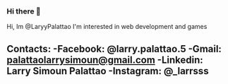 ### Hi there 👋

Hi, Im @LaryyPalattao
I'm interested in web development and games

Contacts: 
-Facebook: @larry.palattao.5
-Gmail: palattaolarrysimoun@gmail.com
-Linkedin: Larry Simoun Palattao
-Instagram: @_larrsss
-

